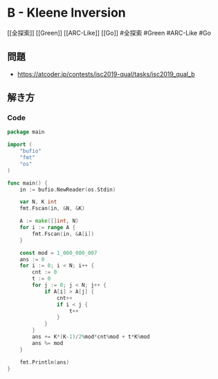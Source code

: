 # B - Kleene Inversion
[[全探索]] [[Green]] [[ARC-Like]] [[Go]]
#全探索 #Green #ARC-Like #Go 

## 問題
- https://atcoder.jp/contests/jsc2019-qual/tasks/jsc2019_qual_b

## 解き方
### Code
```go
package main

import (
	"bufio"
	"fmt"
	"os"
)

func main() {
	in := bufio.NewReader(os.Stdin)

	var N, K int
	fmt.Fscan(in, &N, &K)

	A := make([]int, N)
	for i := range A {
		fmt.Fscan(in, &A[i])
	}

	const mod = 1_000_000_007
	ans := 0
	for i := 0; i < N; i++ {
		cnt := 0
		t := 0
		for j := 0; j < N; j++ {
			if A[i] > A[j] {
				cnt++
				if i < j {
					t++
				}
			}
		}
		ans += K*(K-1)/2%mod*cnt%mod + t*K%mod
		ans %= mod
	}

	fmt.Println(ans)
}
```
